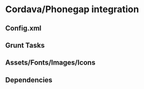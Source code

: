 # Cordava/Phonegap integration

## Config.xml

## Grunt Tasks

## Assets/Fonts/Images/Icons

## Dependencies
